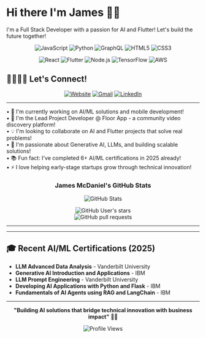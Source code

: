 # Hi there I'm James 👋🏿

I'm a Full Stack Developer with a passion for AI and Flutter! Let's build the future together!

<div align="center">
  
![JavaScript](https://img.shields.io/badge/-JavaScript-F7DF1E?style=for-the-badge&logo=javascript&logoColor=black)
![Python](https://img.shields.io/badge/-Python-3776AB?style=for-the-badge&logo=python&logoColor=white)
![GraphQL](https://img.shields.io/badge/-GraphQL-E10098?style=for-the-badge&logo=graphql&logoColor=white)
![HTML5](https://img.shields.io/badge/-HTML5-E34F26?style=for-the-badge&logo=html5&logoColor=white)
![CSS3](https://img.shields.io/badge/-CSS3-1572B6?style=for-the-badge&logo=css3&logoColor=white)

![React](https://img.shields.io/badge/-React-61DAFB?style=for-the-badge&logo=react&logoColor=black)
![Flutter](https://img.shields.io/badge/-Flutter-02569B?style=for-the-badge&logo=flutter&logoColor=white)
![Node.js](https://img.shields.io/badge/-Node.js-339933?style=for-the-badge&logo=node.js&logoColor=white)
![TensorFlow](https://img.shields.io/badge/-TensorFlow-FF6F00?style=for-the-badge&logo=tensorflow&logoColor=white)
![AWS](https://img.shields.io/badge/-AWS-232F3E?style=for-the-badge&logo=amazon-aws&logoColor=white)

</div>



## 🫱🏿‍🫲🏻 Let's Connect!



<div align="center">
  
[![Website](https://img.shields.io/badge/Website-Floor_App-000000?style=for-the-badge&logo=About.me&logoColor=white)](https://www.joinfloor.app/)
[![Gmail](https://img.shields.io/badge/Gmail-D14836?style=for-the-badge&logo=gmail&logoColor=white)](mailto:hello@joinfloor.app)
[![LinkedIn](https://img.shields.io/badge/LinkedIn-0077B5?style=for-the-badge&logo=linkedin&logoColor=white)](https://www.linkedin.com/in/flio/)

</div>

---

• 🤖 I'm currently working on AI/ML solutions and mobile development!  
• 🚀 I'm the Lead Project Developer @ Floor App - a community video discovery platform!  
• 💡 I'm looking to collaborate on AI and Flutter projects that solve real problems!  
• 🎯 I'm passionate about Generative AI, LLMs, and building scalable solutions!  
• 📚 Fun fact: I've completed 6+ AI/ML certifications in 2025 already!  
• ⚡ I love helping early-stage startups grow through technical innovation!



<div align="center">
  <h3>James McDaniel's GitHub Stats</h3>
  
  ![GitHub Stats](https://github-readme-stats.vercel.app/api?username=JamesMcDaniel04&show_icons=true&theme=radical&hide_border=true&cache_seconds=1800)
  
   ![GitHub User's stars](https://img.shields.io/github/stars/JamesMcDaniel04?style=social)  
   ![GitHub pull requests](https://img.shields.io/github/issues-pr/JamesMcDaniel04/Quizzler_Flutter_Challenge) 
  
</div>

---

---

## 🎓 Recent AI/ML Certifications (2025)

- **LLM Advanced Data Analysis** - Vanderbilt University
- **Generative AI Introduction and Applications** - IBM  
- **LLM Prompt Engineering** - Vanderbilt University
- **Developing AI Applications with Python and Flask** - IBM
- **Fundamentals of AI Agents using RAG and LangChain** - IBM

---

<div align="center">
  
**"Building AI solutions that bridge technical innovation with business impact"** 🤖💼

![Profile Views](https://komarev.com/ghpvc/?username=JamesMcDaniel04&color=blueviolet&style=flat-square&label=Profile+Views)

</div>
